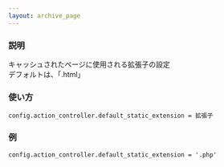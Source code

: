 ```yaml
---
layout: archive_page
---
```

### 説明
キャッシュされたページに使用される拡張子の設定  
デフォルトは、「.html」

### 使い方
    config.action_controller.default_static_extension = 拡張子

### 例
    config.action_controller.default_static_extension = '.php'